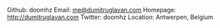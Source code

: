 Github:   doomhz
Email:    me@dumitruglavan.com
Homepage: http://dumitruglavan.com
Twitter:  doomhz
Location: Antwerpen, Belgium
